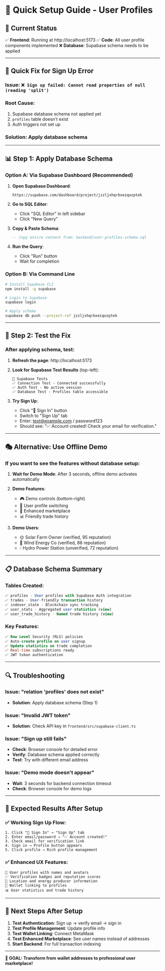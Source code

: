 # 🚀 Quick Setup Guide - User Profiles

## 🎯 **Current Status**

✅ **Frontend**: Running at http://localhost:5173
✅ **Code**: All user profile components implemented
❌ **Database**: Supabase schema needs to be applied

---

## 🔧 **Quick Fix for Sign Up Error**

### **Issue**: `❌ Sign up failed: Cannot read properties of null (reading 'split')`

### **Root Cause**: 
1. Supabase database schema not applied yet
2. `profiles` table doesn't exist
3. Auth triggers not set up

### **Solution**: Apply database schema

---

## 📊 **Step 1: Apply Database Schema**

### **Option A: Via Supabase Dashboard (Recommended)**

1. **Open Supabase Dashboard**:
   ```
   https://supabase.com/dashboard/project/jzzljxhqrbxeiqozptek
   ```

2. **Go to SQL Editor**:
   - Click "SQL Editor" in left sidebar
   - Click "New Query"

3. **Copy & Paste Schema**:
   ```sql
   -- Copy entire content from: backend/user-profiles-schema.sql
   ```

4. **Run the Query**:
   - Click "Run" button
   - Wait for completion

### **Option B: Via Command Line**

```bash
# Install Supabase CLI
npm install -g supabase

# Login to Supabase
supabase login

# Apply schema
supabase db push --project-ref jzzljxhqrbxeiqozptek
```

---

## 🧪 **Step 2: Test the Fix**

### **After applying schema, test:**

1. **Refresh the page**: http://localhost:5173

2. **Look for Supabase Test Results** (top-left):
   ```
   🧪 Supabase Tests
   ✅ Connection Test - Connected successfully
   ✅ Auth Test - No active session  
   ✅ Database Test - Profiles table accessible
   ```

3. **Try Sign Up**:
   - Click "🔐 Sign In" button
   - Switch to "Sign Up" tab
   - Enter: test@example.com / password123
   - Should see: "✅ Account created! Check your email for verification."

---

## 🎭 **Alternative: Use Offline Demo**

### **If you want to see the features without database setup:**

1. **Wait for Demo Mode**: After 3 seconds, offline demo activates automatically

2. **Demo Features**:
   - 🎮 Demo controls (bottom-right)
   - 👤 User profile switching
   - 👥 Enhanced marketplace
   - 📊 Friendly trade history

3. **Demo Users**:
   - 🌞 Solar Farm Owner (verified, 95 reputation)
   - 💨 Wind Energy Co (verified, 88 reputation)  
   - 💧 Hydro Power Station (unverified, 72 reputation)

---

## 📋 **Database Schema Summary**

### **Tables Created**:
```sql
✅ profiles - User profiles with Supabase Auth integration
✅ trades - User-friendly transaction history
✅ indexer_state - Blockchain sync tracking
✅ user_stats - Aggregated user statistics (view)
✅ user_trade_history - Named trade history (view)
```

### **Key Features**:
```sql
✅ Row Level Security (RLS) policies
✅ Auto-create profile on user signup
✅ Update statistics on trade completion
✅ Real-time subscriptions ready
✅ JWT token authentication
```

---

## 🔍 **Troubleshooting**

### **Issue: "relation 'profiles' does not exist"**
- **Solution**: Apply database schema (Step 1)

### **Issue: "Invalid JWT token"**
- **Solution**: Check API key in `frontend/src/supabase-client.ts`

### **Issue: "Sign up still fails"**
- **Check**: Browser console for detailed error
- **Verify**: Database schema applied correctly
- **Test**: Try with different email address

### **Issue: "Demo mode doesn't appear"**
- **Wait**: 3 seconds for backend connection timeout
- **Check**: Browser console for demo logs

---

## 🎉 **Expected Results After Setup**

### **✅ Working Sign Up Flow**:
```
1. Click "🔐 Sign In" → "Sign Up" tab
2. Enter email/password → "✅ Account created!"
3. Check email for verification link
4. Sign in → Profile button appears
5. Click profile → Rich profile management
```

### **✅ Enhanced UX Features**:
```
👤 User profiles with names and avatars
✅ Verification badges and reputation scores
📍 Location and energy producer information
🔗 Wallet linking to profiles
📊 User statistics and trade history
```

---

## 🚀 **Next Steps After Setup**

1. **Test Authentication**: Sign up → verify email → sign in
2. **Test Profile Management**: Update profile info
3. **Test Wallet Linking**: Connect MetaMask
4. **Test Enhanced Marketplace**: See user names instead of addresses
5. **Start Backend**: For full transaction indexing

---

**🎯 GOAL: Transform from wallet addresses to professional user marketplace!**
